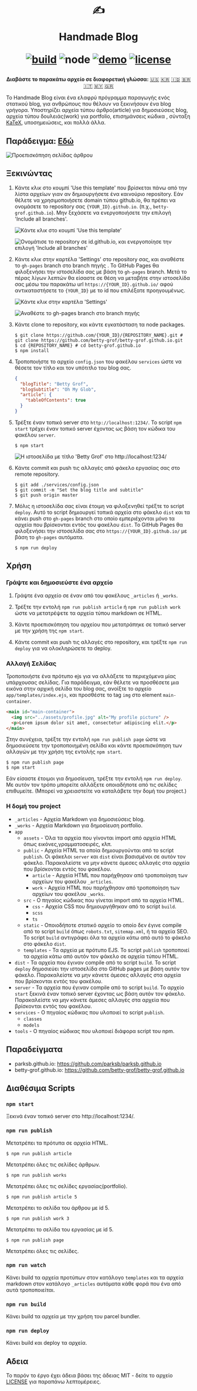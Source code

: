 <div align="center">
  <h1>

✍️

Handmade Blog

[![build](https://img.shields.io/github/workflow/status/ParkSB/handmade-blog/Node%20CI/master?style=flat-square)](https://github.com/ParkSB/handmade-blog/actions?query=workflow%3A%22Node+CI%22) ![node](https://img.shields.io/badge/node-%3E%3D%2010.0-brightgreen?style=flat-square) [![demo](https://img.shields.io/netlify/3f01acb3-1107-470a-914f-90d100b87d85?label=demo&style=flat-square)](https://handmade-blog.netlify.com/) [![license](https://img.shields.io/github/license/ParkSB/handmade-blog?style=flat-square)](LICENSE)

  </h1>
  
  <strong>Διαβάστε το παρακάτω αρχείο σε διαφορετική γλώσσα:</strong> [:us:](README.md) [:kr:](README-KO.md) [:indonesia:](README-ID.md) [:brazil:](README-PT-BR.md) [:it:](README-IT.md) [:malaysia:](README-MS.md) [:greece:](README-EL.md)
</div>

To Handmade Blog είναι ένα ελαφρύ πρόγραμμα παραγωγής ενός στατικού blog, για ανθρώπους που θέλουν να ξεκινήσουν ένα blog γρήγορα. Υποστηρίζει αρχεία τύπου άρθρο(article) για δημοσιεύσεις blog, αρχεία τύπου δουλειάς(work) για portfolio, επισημάνσεις κώδικα , σύνταξη [KaTeX](https://katex.org/), υποσημειώσεις, και πολλά άλλα.

## Παράδειγμα: [Εδώ](https://handmade-blog.netlify.com/)

![Προεπισκόπηση σελίδας άρθρου](https://user-images.githubusercontent.com/6410412/74097056-be43d100-4b4a-11ea-806b-7bd263d7f623.png)

## Ξεκινώντας

1. Κάντε κλικ στο κουμπί 'Use this template' που βρίσκεται πάνω από την λίστα αρχείων γιαν αν δημιουργήσετε ένα καινούριο repository. Εάν θέλετε να χρησιμοποιήσετε domain τύπου github.io, θα πρέπει να ονομάσετε το repository σας `{YOUR_ID}.github.io`. (π.χ., `betty-grof.github.io`). Μην ξεχάσετε να ενεργοποιήσετε την επιλογή 'Include all branches'.

   ![Κάντε κλικ στο κουμπί 'Use this template'](https://user-images.githubusercontent.com/6410412/93741226-f524ae00-fc26-11ea-8f88-ba634d2de66b.png)

   ![Ονομάτισε το repository σε id.github.io, και ενεργοποίησε την επιλογή 'Include all branches'](https://user-images.githubusercontent.com/6410412/93741223-f48c1780-fc26-11ea-9980-8911e531a29c.png)

2. Κάντε κλικ στην καρτέλα 'Settings' στο repository σας, και αναθέστε το `gh-pages` branch στο branch πηγής . Το GitHub Pages θα φιλοξενήσει την ιστοσελίδα σας με βάση το `gh-pages` branch. Μετά το πέρας λίγων λεπτών θα είσαστε σε θέση να μεταβήτε στην ιστοσελίδα σας μέσω του παρακάτω url `https://{YOUR_ID}.github.io/` αφού αντικαταστήσετε το `{YOUR_ID}` με το id που επιλέξατε προηγουμένως.

   ![Κάντε κλικ στην καρτέλα 'Settings'](https://user-images.githubusercontent.com/6410412/93750006-d11c9900-fc35-11ea-9ac1-4f92216f28f9.png)

   ![Αναθέστε το gh-pages branch στο branch πηγής](https://user-images.githubusercontent.com/6410412/93741218-f2c25400-fc26-11ea-9e30-eddb9a2a3b3f.png)

3. Κάντε clone το repository, και κάντε εγκατάσταση τα node packages.

   ```shell script
   $ git clone https://github.com/{YOUR_ID}/{REPOSITORY_NAME}.git # git clone https://github.com/betty-grof/betty-grof.github.io.git
   $ cd {REPOSITORY_NAME} # cd betty-grof.github.io
   $ npm install
   ```

4. Τροποποιήστε το αρχείο `config.json` του φακέλου `services` ώστε να θέσετε τον τίτλο και τον υπότιτλο του blog σας.

   ```json
   {
     "blogTitle": "Betty Grof",
     "blogSubtitle": "Oh My Glob",
     "article": {
       "tableOfContents": true
     }
   }
   ```

5. Τρέξτε έναν τοπικό server στο `http://localhost:1234/`. To script `npm start` τρέχει έναν τοπικό server έχοντας ως βάση τον κώδικα του φακέλου `server`.

   ```shell script
   $ npm start
   ```

   ![Η ιστοσελίδα με τίτλο 'Betty Grof' στο http://localhost:1234/](https://user-images.githubusercontent.com/6410412/93754683-155f6780-fc3d-11ea-99de-92c747c103f9.png)

6. Κάντε commit και push τις αλλαγές από φάκελο εργασίας σας στο remote repository.

   ```shell script
   $ git add ./services/config.json
   $ git commit -m "Set the blog title and subtitle"
   $ git push origin master
   ```

7. Μόλις η ιστοσελίδα σας είναι έτοιμη να φιλοξενηθεί τρέξτε το script `deploy`. Αυτό το script δημιουργεί τοπικά αρχεία στο φάκελο `dist` και τα κάνει push στο `gh-pages` branch στο οποίο εμπεριέχονται μόνο τα αρχεία που βρίσκονται εντός του φακέλου `dist`. Το GitHub Pages θα φιλοξενήσει την ιστοσελίδα σας στο `https://{YOUR_ID}.github.io/` με βάση το `gh-pages` αυτόματα.

   ```shell script
   $ npm run deploy
   ```

## Χρήση

### Γράψτε και δημοσιεύστε ένα αρχείο

1. Γράψτε ένα αρχείο σε έναν από του φακέλους `_articles` ή `_works`.

2. Τρέξτε την εντολή `npm run publish article` ή `npm run publish work` ώστε να μετατρέψετε τα αρχεία τύπου markdown σε HTML.

3. Κάντε προεπισκόπηση του αρχείου που μετατράπηκε σε τοπικό server με την χρήση της `npm start`.

4. Κάντε commit και push τις αλλαγές στο repository, και τρέξτε `npm run deploy` για να ολοκληρώσετε το deploy.

### Αλλαγή Σελίδας

Τροποποιήστε ένα πρότυπο ejs για να αλλάξετε τα περιεχόμενα μίας υπάρχουσας σελίδας. Για παράδειγμα, εάν θέλετε να προσθέσετε μια εικόνα στην αρχική σελίδα του blog σας, ανοίξτε το αρχείο `app/templates/index.ejs`, και προσθέστε το tag `img` στο element `main-container`.

```html
<main id="main-container">
  <img src="../assets/profile.jpg" alt="My profile picture" />
  <p>Lorem ipsum dolor sit amet, consectetur adipiscing elit.</p>
</main>
```

Στην συνέχεια, τρέξτε την εντολή `npm run publish page` ώστε να δημοσιεύσετε την τροποποιημένη σελίδα και κάντε προεπισκόπηση των αλλαγών με την χρήση της εντολής `npm start`.

```shell script
$ npm run publish page
$ npm start
```

Εάν είσαστε έτοιμοι για δημοσίευση, τρέξτε την εντολή `npm run deploy`. Με αυτόν τον τρόπο μπορείτε αλλάξετε οποιαδήποτε από τις σελίδες επιθυμείτε. (Μπορεί να χρειαστείτε να καταλάβετε την δομή του project.)

### Η δομή του project

- `_articles` - Αρχεία Markdown για δημοσιεύσεις blog.
- `_works` - Αρχεία Markdown για δημοσίευση portfolio.
- `app`
  - `assets` - Όλα τα αρχεία που γίνονται import από αρχεία HTML όπως εικόνες,γραμματοσειρές, κλπ.
  - `public` - Αρχεία HTML τα οποία δημιουργούνται από το script `publish`. Οι φάκελοι `server` και `dist` είναι βασισμένοι σε αυτόν τον φάκελο. Παρακαλείστε να μην κάνετε άμεσες αλλαγές στα αρχεία που βρίσκονται εντός του φακέλου.
    - `article` - Αρχεία HTML που παρήχθησαν από τροποποίηση των αρχείων του φακέλου `_articles`.
    - `work` - Αρχεία HTML που παρήχθησαν από τροποποίηση των αρχείων του φακέλου `_works`.
  - `src` - Ο πηγαίος κώδικας που γίνεται import από τα αρχεία HTML.
    - `css` - Αρχεία CSS που δημιουργήθηκαν από το script `build`.
    - `scss`
    - `ts`
  - `static` - Οποιοδήποτε στατικό αρχείο το οποίο δεν έγινε compile από το script `build` όπως `robots.txt`, `sitemap.xml`, ή τα αρχεία SEO. Το script `build` αντιγράφει όλα τα αρχεία κάτω από αυτό το φάκελο στο φάκελο `dist`.
  - `templates` - Τα αρχεία με πρότυπο EJS. Το script `publish` τροποποιεί τα αρχεία κάτω από αυτόν τον φάκελο σε αρχεία τύπου HTML.
- `dist` - Τα αρχεία που έγιναν compile από το script `build`. Το script `deploy` δημοσιεύει την ιστοσελίδα στο GitHub pages με βάση αυτόν τον φάκελο. Παρακαλείστε να μην κάνετε άμεσες αλλαγές στα αρχεία που βρίσκονται εντός του φακέλου.
- `server` - Τα αρχεία που έγιναν compile από το script `build`. Το αρχείο `start` ξεκινά έναν τοπικό server έχοντας ως βάση αυτόν τον φάκελο. Παρακαλείστε να μην κάνετε άμεσες αλλαγές στα αρχεία που βρίσκονται εντός του φακέλου.
- `services` - Ο πηγαίος κώδικας που υλοποιεί το script `publish`.
  - `classes`
  - `models`
- `tools` - Ο πηγαίος κώδικας που υλοποιεί διάφορα script του npm.

## Παραδείγματα

- parksb.github.io: https://github.com/parksb/parksb.github.io
- betty-grof.github.io: https://github.com/betty-grof/betty-grof.github.io

## Διαθέσιμα Scripts

### `npm start`

Ξεκινά έναν τοπικό server στο http://localhost:1234/.

### `npm run publish`

Μετατρέπει τα πρότυπα σε αρχεία HTML.

```shell script
$ npm run publish article
```

Μετατρέπει όλες τις σελίδες άρθρων.

```shell script
$ npm run publish works
```

Μετατρέπει όλες τις σελίδες εργασίας(portfolio).

```shell script
$ npm run publish article 5
```

Μετατρέπει το σελίδα του άρθρου με id 5.

```shell script
$ npm run publish work 3
```

Μετατρέπει το σελίδα του εργασίας με id 5.

```shell script
$ npm run publish page
```

Μετατρέπει όλες τις σελίδες.

### `npm run watch`

Κάνει build τα αρχεία προτύπων στον κατάλογο `templates` και τα αρχεία markdown στον κατάλογο `_articles` αυτόματα κάθε φορά που ένα από αυτά τροποποιείται.

### `npm run build`

Κάνει build τα αρχεία με την χρήση του parcel bundler.

### `npm run deploy`

Κάνει build και deploy τα αρχεία.

## Αδεια

Το παρόν το έργο έχει άδεια βάσει της άδειας MIT - δείτε το αρχείο [LICENSE](LICENSE) για παραπάνω λεπτομέρειες.
